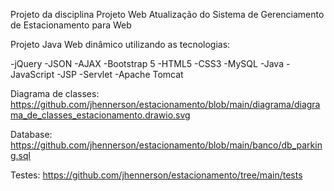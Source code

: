 Projeto da disciplina Projeto Web
Atualização do Sistema de Gerenciamento de Estacionamento para Web

Projeto Java Web dinâmico utilizando as tecnologias:

-jQuery
-JSON
-AJAX
-Bootstrap 5
-HTML5
-CSS3
-MySQL
-Java
-JavaScript
-JSP
-Servlet
-Apache Tomcat


Diagrama de classes: https://github.com/jhennerson/estacionamento/blob/main/diagrama/diagrama_de_classes_estacionamento.drawio.svg

Database: https://github.com/jhennerson/estacionamento/blob/main/banco/db_parking.sql

Testes: https://github.com/jhennerson/estacionamento/tree/main/tests

